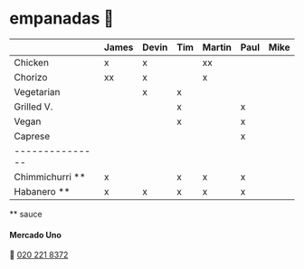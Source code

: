 # empanadas 🥟

|                 | James | Devin | Tim | Martin | Paul | Mike |
| :-------------- | :---- | :---- | :-- | :----- | :--- | :--- |
| Chicken         | x     | x     |     | xx     |      |      |
| Chorizo         | xx    | x     |     | x      |      |      |
| Vegetarian      |       | x     | x   |        |      |      |
| Grilled V.      |       |       | x   |        | x    |      |
| Vegan           |       |       | x   |        | x    |      |
| Caprese         |       |       |     |        | x    |      |
| --------------- |       |       |     |        |      |      |
| Chimmichurri ** | x     |       | x   | x      | x    |      |
| Habanero **     | x     | x     | x   | x      | x    |      |

** sauce

#### Mercado Uno
🤙 [020 221 8372](tel:+31202218372)
